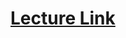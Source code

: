 # [Lecture Link](https://us02web.zoom.us/rec/play/6JIqcO6s_TI3E9HE5ASDV_d-W9W_Kqis2igarvoEnUy9BSMEOwKvNORDYLdvrpOHcNrH4Q5xDCR6zhUl)